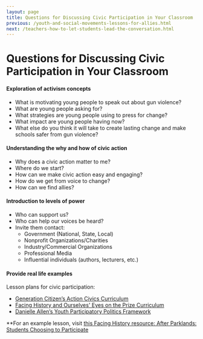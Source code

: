 ```yaml
---
layout: page
title: Questions for Discussing Civic Participation in Your Classroom
previous: /youth-and-social-movements-lessons-for-allies.html
next: /teachers-how-to-let-students-lead-the-conversation.html
---
```


Questions for Discussing Civic Participation in Your Classroom
===================================================

#### Exploration of activism concepts
- What is motivating young people to speak out about gun violence? 
- What are young people asking for? 
- What strategies are young people using to press for change? 
- What impact are young people having now? 
- What else do you think it will take to create lasting change and make schools safer from gun violence?

#### Understanding the why and how of civic action
- Why does a civic action matter to me? 
- Where do we start? 
- How can we make civic action easy and engaging?
- How do we get from voice to change?
- How can we find allies?

#### Introduction to levels of power
- Who can support us? 
- Who can help our voices be heard?
- Invite them contact: 
  - Government (National, State, Local)
  - Nonprofit Organizations/Charities
  - Industry/Commercial Organizations
  - Professional Media
  - Influential individuals (authors, lecturers, etc.)

#### Provide real life examples
Lesson plans for civic participation:
- [Generation Citizen’s Action Civics Curriculum](http://generationcitizenma.weebly.com/curriculum.html)
- [Facing History and Ourselves' Eyes on the Prize Curriculum](https://www.facinghistory.org/resource-library/eyes-prize-americas-civil-rights-movement)
- [Danielle Allen’s Youth Participatory Politics Framework](https://yppactionframe.fas.harvard.edu/)

**For an example lesson, visit [this Facing History resource: After Parklands: Students Choosing to Participate](https://www.facinghistory.org/resource-library/after-parkland-students-choose-participate)

